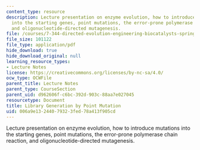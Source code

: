```yaml
---
content_type: resource
description: Lecture presentation on enzyme evolution, how to introduce mutations
  into the starting genes, point mutations, the error-prone polymerase chain reaction,
  and oligonucleotide-directed mutagenesis.
file: /courses/7-344-directed-evolution-engineering-biocatalysts-spring-2008/006a9e13244079323fed78a413f905cd_ses2_slides.pdf
file_size: 101122
file_type: application/pdf
hide_download: true
hide_download_original: null
learning_resource_types:
- Lecture Notes
license: https://creativecommons.org/licenses/by-nc-sa/4.0/
ocw_type: OCWFile
parent_title: Lecture Notes
parent_type: CourseSection
parent_uid: d962606f-c6bc-392d-903c-88aa7e027045
resourcetype: Document
title: Library Generation by Point Mutation
uid: 006a9e13-2440-7932-3fed-78a413f905cd
---
```

Lecture presentation on enzyme evolution, how to introduce mutations into the starting genes, point mutations, the error-prone polymerase chain reaction, and oligonucleotide-directed mutagenesis.